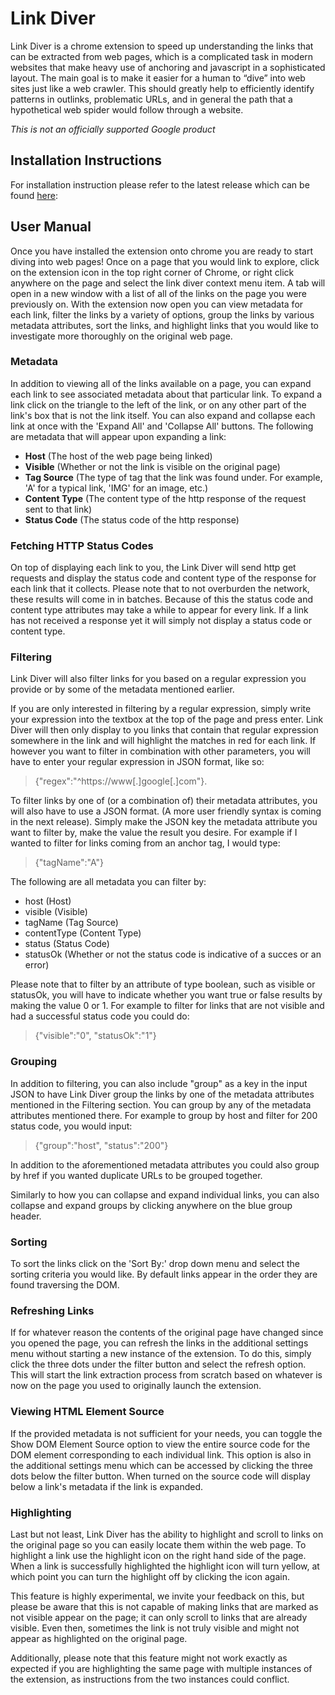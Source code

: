 # Link Diver
 
Link Diver is a chrome extension to speed up understanding the links that can be extracted from web pages, which is a complicated task in modern websites that make heavy use of anchoring and javascript in a sophisticated layout. The main goal is to make it easier for a human to “dive” into web sites just like a web crawler. This should greatly help to efficiently identify patterns in outlinks, problematic URLs, and in general the path that a hypothetical web spider would follow through a website.
 
*This is not an officially supported Google product*
 
## Installation Instructions
 
For installation instruction please refer to the latest release which can be found [here](https://github.com/google/link-diver/releases):
 
## User Manual
 
Once you have installed the extension onto chrome you are ready to start diving into web pages! Once on a page that you would link to explore, click on the extension icon in the top right corner of Chrome, or right click anywhere on the page and select the link diver context menu item. A tab will open in a new window with a list of all of the links on the page you were previously on. With the extension now open you can view metadata for each link, filter the links by a variety of options, group the links by various metadata attributes, sort the links, and highlight links that you would like to investigate more thoroughly on the original web page.
 
### Metadata
 
In addition to viewing all of the links available on a page, you can expand each link to see associated metadata about that particular link. To expand a link click on the triangle to the left of the link, or on any other part of the link's box that is not the link itself. You can also expand and collapse each link at once with the 'Expand All' and 'Collapse All' buttons. The following are metadata that will appear upon expanding a link:
 
- **Host** (The host of the web page being linked)
- **Visible** (Whether or not the link is visible on the original page)
- **Tag Source** (The type of tag that the link was found under. For example, 'A' for a typical link, 'IMG' for an image, etc.)
- **Content Type** (The content type of the http response of the request sent to that link)
- **Status Code** (The status code of the http response)
 
### Fetching HTTP Status Codes
 
On top of displaying each link to you, the Link Diver will send http get requests and display the status code and content type of the response for each link that it collects. Please note that to not overburden the network, these results will come in in batches. Because of this the status code and content type attributes may take a while to appear for every link. If a link has not received a response yet it will simply not display a status code or content type.
 
### Filtering
 
Link Diver will also filter links for you based on a regular expression you provide or by some of the metadata mentioned earlier.
 
If you are only interested in filtering by a regular expression, simply write your expression into the textbox at the top of the page and press enter. Link Diver will then only display to you links that contain that regular expression somewhere in the link and will highlight the matches in red for each link. If however you want to filter in combination with other parameters, you will have to enter your regular expression in JSON format, like so:
> {"regex":"^https://www[.]google[.]com"}.
 
To filter links by one of (or a combination of) their metadata attributes, you will also have to use a JSON format. (A more user friendly syntax is coming in the next release). Simply make the JSON key the metadata attribute you want to filter by, make the value the result you desire. For example if I wanted to filter for links coming from an anchor tag, I would type:
> {"tagName":"A"}
 
The following are all metadata you can filter by:
 
- host (Host)
- visible (Visible)
- tagName (Tag Source)
- contentType (Content Type)
- status (Status Code)
- statusOk (Whether or not the status code is indicative of a succes or an error)
 
Please note that to filter by an attribute of type boolean, such as visible or statusOk, you will have to indicate whether you want true or false results by making the value 0 or 1. For example to filter for links that are not visible and had a successful status code you could do:
> {"visible":"0", "statusOk":"1"}
 
### Grouping
 
In addition to filtering, you can also include "group" as a key in the input JSON to have Link Diver group the links by one of the metadata attributes mentioned in the Filtering section. You can group by any of the metadata attributes mentioned there. For example to group by host and filter for 200 status code, you would input:
> {"group":"host", "status":"200"}
 
In addition to the aforementioned metadata attributes you could also group by href if you wanted duplicate URLs to be grouped together.
 
Similarly to how you can collapse and expand individual links, you can also collapse and expand groups by clicking anywhere on the blue group header.
 
### Sorting
 
To sort the links click on the 'Sort By:' drop down menu and select the sorting criteria you would like. By default links appear in the order they are found traversing the DOM.
 
### Refreshing Links
 
If for whatever reason the contents of the original page have changed since you opened the page, you can refresh the links in the additional settings menu without starting a new instance of the extension. To do this, simply click the three dots under the filter button and select the refresh option. This will start the link extraction process from scratch based on whatever is now on the page you used to originally launch the extension.
 
### Viewing HTML Element Source
 
If the provided metadata is not sufficient for your needs, you can toggle the Show DOM Element Source option to view the entire source code for the DOM element corresponding to each individual link. This option is also in the additional settings menu which can be accessed by clicking the three dots below the filter button. When turned on the source code will display below a link's metadata if the link is expanded.
 
### Highlighting
 
Last but not least, Link Diver has the ability to highlight and scroll to links on the original page so you can easily locate them within the web page. To highlight a link use the highlight icon on the right hand side of the page. When a link is successfully highlighted the highlight icon will turn yellow, at which point you can turn the highlight off by clicking the icon again.
 
This feature is highly experimental, we invite your feedback on this, but please be aware that this is not capable of making links that are marked as not visible appear on the page; it can only scroll to links that are already visible. Even then, sometimes the link is not truly visible and might not appear as highlighted on the original page.
 
Additionally, please note that this feature might not work exactly as expected if you are highlighting the same page with multiple instances of the extension, as instructions from the two instances could conflict.
 
